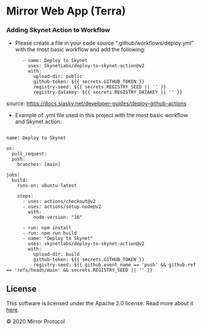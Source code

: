 # Mirror Web App (Terra)
### Adding Skynet Action to Workflow

* Please create a file in your code source “.github/workflows/deploy.yml” with the most basic workflow and add the following:

```
      - name: Deploy to Skynet
        uses: SkynetLabs/deploy-to-skynet-action@v2
        with:
          upload-dir: public
          github-token: ${{ secrets.GITHUB_TOKEN }}
          registry-seed: ${{ secrets.REGISTRY_SEED || '' }}
          registry-datakey: ${{ secrets.REGISTRY_DATAKEY || '' }}
```

source: https://docs.siasky.net/developer-guides/deploy-github-actions


* Example of .yml file used in this project with the most basic workflow and Skynet action:

```

name: Deploy to Skynet

on:
  pull_request:
  push:
    branches: [main]

jobs:
  build:
    runs-on: ubuntu-latest

    steps:
      - uses: actions/checkout@v2
      - uses: actions/setup-node@v2
        with:
          node-version: "16"

      - run: npm install
      - run: npm run build
      - name: "Deploy to Skynet"
        uses: skynetlabs/deploy-to-skynet-action@v2
        with:
          upload-dir: build
          github-token: ${{ secrets.GITHUB_TOKEN }}
          registry-seed: ${{ github.event_name == 'push' && github.ref == 'refs/heads/main' && secrets.REGISTRY_SEED || '' }}
```
## License

This software is licensed under the Apache 2.0 license. Read more about it [here](./LICENSE).

© 2020 Mirror Protocol
